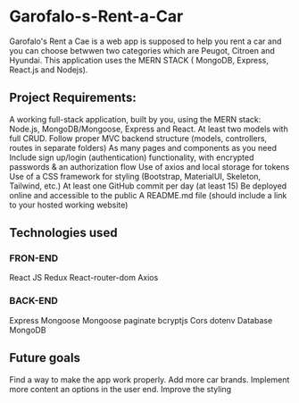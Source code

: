 # Garofalo-s-Rent-a-Car


Garofalo's Rent a Cae is a web app is supposed to help you rent a car and you can choose betwwen two categories which are 
 Peugot, Citroen and Hyundai. This application uses the MERN STACK ( MongoDB, Express, React.js and Nodejs).

## Project Requirements:
A working full-stack application, built by you, using the MERN stack: Node.js, MongoDB/Mongoose, Express and React.
At least two models with full CRUD.
Follow proper MVC backend structure (models, controllers, routes in separate folders)
As many pages and components as you need
Include sign up/login (authentication) functionality, with encrypted passwords & an authorization flow
Use of axios and local storage for tokens
Use of a CSS framework for styling (Bootstrap, MaterialUI, Skeleton, Tailwind, etc.)
At least one GitHub commit per day (at least 15)
Be deployed online and accessible to the public
A README.md file (should include a link to your hosted working website) 

## Technologies used

### FRON-END
React JS
Redux 
React-router-dom 
Axios 

### BACK-END

Express
Mongoose
Mongoose paginate
bcryptjs 
Cors
dotenv
Database
MongoDB


## Future goals
Find a way to make the app work properly. 
Add more car brands.
Implement more content an options  in the user end.
Improve the styling
